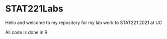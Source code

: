 # STAT221Labs

Hello and welcome to my repository for my lab work to STAT221 2021 at UC

All code is done in R
